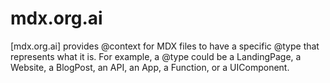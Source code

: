 # mdx.org.ai

[mdx.org.ai] provides @context for MDX files to have a specific @type that represents what it is. For example, a @type could be a LandingPage, a Website, a BlogPost, an API, an App, a Function, or a UIComponent.
